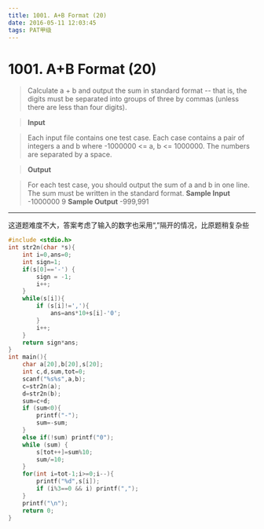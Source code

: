 ```yaml
---
title: 1001. A+B Format (20)
date: 2016-05-11 12:03:45
tags: PAT甲级
---
```

# 1001. A+B Format (20)

> Calculate a + b and output the sum in standard format -- that is, the digits must be separated into groups of three by commas (unless there are less than four digits).
<!--more-->
> **Input**

> Each input file contains one test case. Each case contains a pair of integers a and b where -1000000 <= a, b <= 1000000. The numbers are separated by a space.

> **Output**

> For each test case, you should output the sum of a and b in one line. The sum must be written in the standard format.
> **Sample Input**
-1000000 9
**Sample Output**
-999,991

------
这道题难度不大，答案考虑了输入的数字也采用“,”隔开的情况，比原题稍复杂些

```c
#include <stdio.h>
int str2n(char *s){
    int i=0,ans=0;
    int sign=1;
    if(s[0]=='-') {
        sign = -1;
        i++;
    }
    while(s[i]){
        if (s[i]!=','){
            ans=ans*10+s[i]-'0';
        }
        i++;
    }
    return sign*ans;
}
int main(){
    char a[20],b[20],s[20];
    int c,d,sum,tot=0;
    scanf("%s%s",a,b);
    c=str2n(a);
    d=str2n(b);
    sum=c+d;
    if (sum<0){
        printf("-");
        sum=-sum;
    }
    else if(!sum) printf("0");
    while (sum) {
        s[tot++]=sum%10;
        sum/=10;
    }
    for(int i=tot-1;i>=0;i--){
        printf("%d",s[i]);
        if (i%3==0 && i) printf(",");
    }
    printf("\n");
    return 0;
}
```
